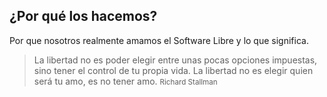 
## ¿Por qué los hacemos?

Por que nosotros realmente amamos el Software Libre y lo que significa.

> La libertad no es poder elegir entre unas pocas opciones impuestas, sino tener el control de tu propia vida. La libertad no es elegir quien será tu amo, es no tener amo.
> <small>Richard Stallman</small>

